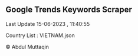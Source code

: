 

## Google Trends Keywords Scraper 
 
Last Update 15-06-2023 , 11:40:55

Country List :
VIETNAM.json



© Abdul Muttaqin 

